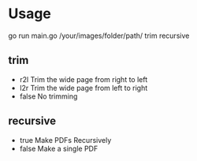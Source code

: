 # Usage
go run main.go /your/images/folder/path/ trim recursive
## trim
- r2l  Trim the wide page from right to left
- l2r  Trim the wide page from left to right
- false   No trimming
## recursive
- true  Make PDFs Recursively
- false   Make a single PDF
